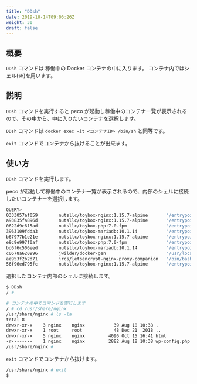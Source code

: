 ```yaml
---
title: "DDsh"
date: 2019-10-14T09:06:26Z
weight: 30
draft: false
---
```


## 概要

``DDsh`` コマンドは 稼働中の Docker コンテナの中に入ります。
コンテナ内ではシェル(``sh``)を用います。

## 説明

``DDsh`` コマンドを実行すると peco が起動し稼働中のコンテナ一覧が表示されるので、その中から、中に入りたいコンテナを選択します。

``DDsh`` コマンドは ``docker exec -it <コンテナID> /bin/sh`` と同等です。

``exit`` コマンドでコンテナから抜けることが出来ます。

## 使い方
``DDsh`` コマンドを実行します。

peco が起動して稼働中のコンテナ一覧が表示されるので、内部のシェルに接続したいコンテナーを選択します。

```bash
QUERY>                                                                 IgnoreCase [10 (1/1)]
0333057af059        nutsllc/toybox-nginx:1.15.7-alpine       "/entrypoint-ex.sh"      44 min
a93835fa896d        nutsllc/toybox-nginx:1.15.7-alpine       "/entrypoint-ex.sh"      7 week
0622d9c615ad        nutsllc/toybox-php:7.0-fpm               "/entrypoint-ex.sh p…"   7 week
3963109fdda3        nutsllc/toybox-mariadb:10.1.14           "/entrypoint-ex.sh"      7 week
b67977b1e21e        nutsllc/toybox-nginx:1.15.7-alpine       "/entrypoint-ex.sh"      7 week
e9c9e997f0af        nutsllc/toybox-php:7.0-fpm               "/entrypoint-ex.sh p…"   7 week
bd6f6c506eed        nutsllc/toybox-mariadb:10.1.14           "/entrypoint-ex.sh"      7 week
c0678a620996        jwilder/docker-gen                       "/usr/local/bin/dock…"   7 week
ae953f2b2d71        jrcs/letsencrypt-nginx-proxy-companion   "/bin/bash /app/entr…"   7 week
56f96ed795fc        nutsllc/toybox-nginx:1.15.7-alpine       "/entrypoint-ex.sh"      7 week
```

選択したコンテナ内部のシェルに接続します。

```bash
$ DDsh
/ #

# コンテナの中でコマンドを実行します
/ # cd /usr/share/nginx
/usr/share/nginx # ls -la
total 8
drwxr-xr-x    3 nginx    nginx           39 Aug 18 10:38 .
drwxr-xr-x    1 root     root            48 Dec 21  2018 ..
drwxr-xr-x    5 nginx    nginx         4096 Oct 15 16:41 html
-r--------    1 nginx    nginx         2882 Aug 18 10:38 wp-config.php
/usr/share/nginx #
```

``exit`` コマンドでコンテナから抜けます。

```bash
/usr/share/nginx # exit
$
```
